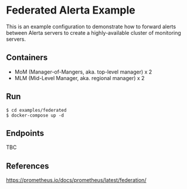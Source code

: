 # Federated Alerta Example

This is an example configuration to demonstrate how to forward
alerts between Alerta servers to create a highly-available
cluster of monitoring servers.

## Containers

- MoM (Manager-of-Mangers, aka. top-level manager) x 2
- MLM (Mid-Level Manager, aka. regional manager) x 2

## Run

    $ cd examples/federated
    $ docker-compose up -d

## Endpoints

TBC

## References

https://prometheus.io/docs/prometheus/latest/federation/
